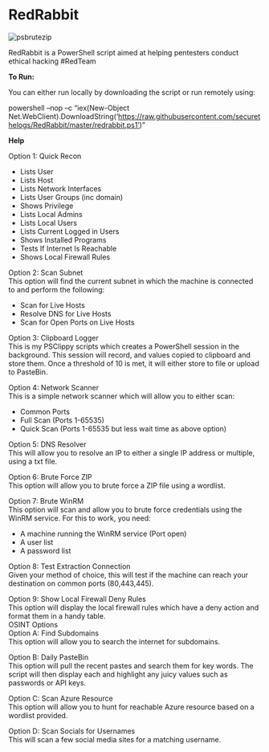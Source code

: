 # RedRabbit

![psbrutezip](https://ctrla1tdel.files.wordpress.com/2020/02/redrabbit.jpg)

RedRabbit is a PowerShell script aimed at helping pentesters conduct ethical hacking #RedTeam

<b> To Run: </b>

You can either run locally by downloading the script or run remotely using: 

powershell –nop –c “iex(New-Object Net.WebClient).DownloadString(‘https://raw.githubusercontent.com/securethelogs/RedRabbit/master/redrabbit.ps1’)”


<b> Help </b>

Option 1: Quick Recon <br>
-	Lists User
-	Lists Host
-	Lists Network Interfaces
-	Lists User Groups (inc domain)
-	Shows Privilege
-	Lists Local Admins
-	Lists Local Users
-	Lists Current Logged in Users
-	Shows Installed Programs
-	Tests If Internet Is Reachable
-	Shows Local Firewall Rules 

Option 2: Scan Subnet <br>
This option will find the current subnet in which the machine is connected to and perform the following: 
-	Scan for Live Hosts
-	Resolve DNS for Live Hosts
-	Scan for Open Ports on Live Hosts

Option 3: Clipboard Logger <br>
This is my PSClippy scripts which creates a PowerShell session in the background. This session will record, and values copied to clipboard and store them. Once a threshold of 10 is met, it will either store to file or upload to PasteBin. 

Option 4: Network Scanner <br>
This is a simple network scanner which will allow you to either scan:
-	Common Ports
-	Full Scan (Ports 1-65535)
-	Quick Scan (Ports 1-65535 but less wait time as above option)

 Option 5: DNS Resolver <br>
 This will allow you to resolve an IP to either a single IP address or multiple, using a txt file. 

Option 6: Brute Force ZIP <br>
This option will allow you to brute force a ZIP file using a wordlist.

Option 7: Brute WinRM <br>
This option will scan and allow you to brute force credentials using the WinRM service. For this to work, you need:
-	A machine running the WinRM service (Port open)
-	A user list
-	A password list

Option 8: Test Extraction Connection <br>
Given your method of choice, this will test if the machine can reach your destination on common ports (80,443,445).

Option 9: Show Local Firewall Deny Rules <br>
This option will display the local firewall rules which have a deny action and format them in a handy table. 
<br>
OSINT Options
<br>
Option A: Find Subdomains <br>
This option will allow you to search the internet for subdomains. 

Option B: Daily PasteBin <br>
This option will pull the recent pastes and search them for key words. The script will then display each and highlight any juicy values such as passwords or API keys. 

Option C: Scan Azure Resource <br>
This option will allow you to hunt for reachable Azure resource based on a wordlist provided.

Option D: Scan Socials for Usernames <br>
This will scan a few social media sites for a matching username. 


